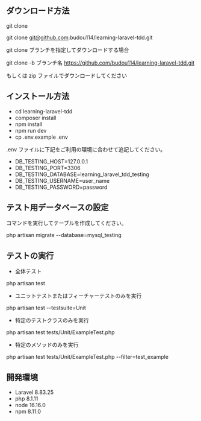 ## ダウンロード方法

git clone

git clone git@github.com:budou114/learning-laravel-tdd.git

git clone ブランチを指定してダウンロードする場合

git clone -b ブランチ名 https://github.com/budou114/learning-laravel-tdd.git

もしくは zip ファイルでダウンロードしてください

## インストール方法

-   cd learning-laravel-tdd
-   composer install
-   npm install
-   npm run dev
-   cp .env.example .env

.env ファイルに下記をご利用の環境に合わせて追記してください。

-   DB_TESTING_HOST=127.0.0.1
-   DB_TESTING_PORT=3306
-   DB_TESTING_DATABASE=learning_laravel_tdd_testing
-   DB_TESTING_USERNAME=user_name
-   DB_TESTING_PASSWORD=password

## テスト用データベースの設定

コマンドを実行してテーブルを作成してください。

php artisan migrate --database=mysql_testing

## テストの実行

-   全体テスト

php artisan test

-   ユニットテストまたはフィーチャーテストのみを実行

php artisan test --testsuite=Unit

-   特定のテストクラスのみを実行

php artisan test tests/Unit/ExampleTest.php

-   特定のメソッドのみを実行

php artisan test tests/Unit/ExampleTest.php --filter=test_example

## 開発環境

-   Laravel 8.83.25
-   php 8.1.11
-   node 16.16.0
-   npm 8.11.0
